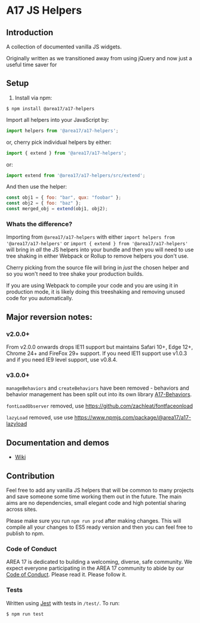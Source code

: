 # A17 JS Helpers

## Introduction

A collection of documented vanilla JS widgets.

Originally written as we transitioned away from using jQuery and now just a useful time saver for


## Setup

1. Install via npm:

```shell
$ npm install @area17/a17-helpers
```

Import all helpers into your JavaScript by:

```JavaScript
import helpers from '@area17/a17-helpers';
```

or, cherry pick individual helpers by either:

```JavaScript
import { extend } from '@area17/a17-helpers';
```

or:

```JavaScript
import extend from '@area17/a17-helpers/src/extend';
```

And then use the helper:

```JavaScript
const obj1 = { foo: "bar", qux: "foobar" };
const obj2 = { foo: "baz" };
const merged_obj = extend(obj1, obj2);
```

### Whats the difference?

Importing from `@area17/a17-helpers` with either `import helpers from '@area17/a17-helpers'` or `import { extend } from '@area17/a17-helpers'` will bring in _all_ the JS helpers into your bundle and then you will need to use tree shaking in either Webpack or Rollup to remove helpers you don't use.

Cherry picking from the source file will bring in _just_ the chosen helper and so you won't need to tree shake your production builds.

If you are using Webpack to compile your code and you are using it in production mode, it is likely doing this treeshaking and removing unused code for you automatically.

## Major reversion notes:

### v2.0.0+

From v2.0.0 onwards drops IE11 support but maintains Safari 10+, Edge 12+, Chrome 24+ and FireFox 29+ support. 
If you need IE11 support use v1.0.3 and if you need IE9 level support, use v0.8.4.

### v3.0.0+

`manageBehaviors` and `createBehaviors` have been removed - behaviors and behavior management has been split out into its own library [A17-Behaviors](https://github.com/area17/a17-behaviors).

`fontLoadObserver` removed, use https://github.com/zachleat/fontfaceonload

`lazyLoad` removed, use use https://www.npmjs.com/package/@area17/a17-lazyload

## Documentation and demos

* [Wiki](https://code.area17.com/a17/a17-helpers/wikis/home)

## Contribution

Feel free to add any vanilla JS helpers that will be common to many projects and save someone some time working them out in the future. The main aims are no dependencies, small elegant code and high potential sharing across sites.

Please make sure you run `npm run prod` after making changes. This will compile all your changes to ES5 ready version and then you can feel free to publish to npm.

### Code of Conduct

AREA 17 is dedicated to building a welcoming, diverse, safe community. We expect everyone participating in the AREA 17 community to abide by our [Code of Conduct](CODE_OF_CONDUCT.md). Please read it. Please follow it.

### Tests

Written using [Jest](https://jestjs.io/) with tests in `/test/`. 
To run:

```Shell
$ npm run test
```
